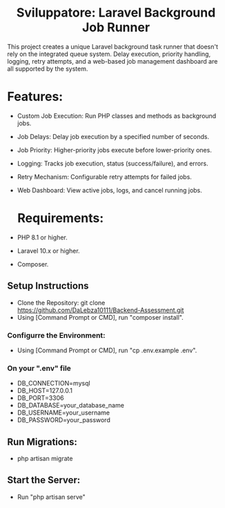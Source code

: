 <Center><h1>Sviluppatore: Laravel Background Job Runner</h1></Center>

<p>This project creates a unique Laravel background task runner that doesn't rely on the integrated queue system. Delay execution, priority handling, logging, retry attempts, and a web-based job management dashboard are all supported by the system.</p>

# Features:
- Custom Job Execution: Run PHP classes and methods as background jobs.
- Job Delays: Delay job execution by a specified number of seconds.
- Job Priority: Higher-priority jobs execute before lower-priority ones.
- Logging: Tracks job execution, status (success/failure), and errors.
- Retry Mechanism: Configurable retry attempts for failed jobs.
- Web Dashboard: View active jobs, logs, and cancel running jobs.

  # Requirements:
- PHP 8.1 or higher.
- Laravel 10.x or higher.
- Composer.

## Setup Instructions
- Clone the Repository: git clone https://github.com/DaLebza10111/Backend-Assessment.git
- Using [Command Prompt or CMD], run "composer install".


### Configurre the Environment:
  - Using [Command Prompt or CMD], run "cp .env.example .env".

### On your ".env" file
- DB_CONNECTION=mysql
- DB_HOST=127.0.0.1
- DB_PORT=3306
- DB_DATABASE=your_database_name
- DB_USERNAME=your_username
- DB_PASSWORD=your_password

## Run Migrations:
- php artisan migrate
  
## Start the Server:
- Run "php artisan serve"
